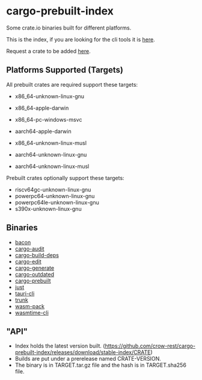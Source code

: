 # cargo-prebuilt-index

Some crate.io binaries built for different platforms.

This is the index, if you are looking for the cli tools it is [here](https://github.com/crow-rest/cargo-prebuilt).

Request a crate to be added [here](https://github.com/crow-rest/cargo-prebuilt-index/issues/new?assignees=&labels=add-crate%2C+under-consideration&template=request-crate.md&title=).

## Platforms Supported (Targets)

All prebuilt crates are required support these targets:
- x86_64-unknown-linux-gnu
- x86_64-apple-darwin
- x86_64-pc-windows-msvc
- aarch64-apple-darwin

- x86_64-unknown-linux-musl
- aarch64-unknown-linux-gnu
- aarch64-unknown-linux-musl

Prebuilt crates optionally support these targets:
- riscv64gc-unknown-linux-gnu
- powerpc64-unknown-linux-gnu
- powerpc64le-unknown-linux-gnu
- s390x-unknown-linux-gnu

## Binaries

- [bacon](https://github.com/Canop/bacon)
- [cargo-audit](https://github.com/rustsec/rustsec/tree/main/cargo-audit)
- [cargo-build-deps](https://github.com/nacardin/cargo-build-deps)
- [cargo-edit](https://github.com/killercup/cargo-edit)
- [cargo-generate](https://github.com/cargo-generate/cargo-generate)
- [cargo-outdated](https://github.com/kbknapp/cargo-outdated)
- [cargo-prebuilt](https://github.com/crow-rest/cargo-prebuilt)
- [just](https://github.com/casey/just)
- [tauri-cli](https://github.com/tauri-apps/tauri)
- [trunk](https://github.com/thedodd/trunk)
- [wasm-pack](https://github.com/rustwasm/wasm-pack)
- [wasmtime-cli](https://github.com/bytecodealliance/wasmtime)

## "API"

- Index holds the latest version built. (https://github.com/crow-rest/cargo-prebuilt-index/releases/download/stable-index/CRATE)
- Builds are put under a prerelease named CRATE-VERSION.
- The binary is in TARGET.tar.gz file and the hash is in TARGET.sha256 file.
